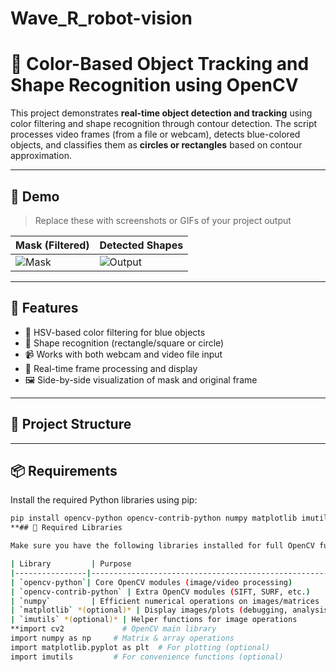# Wave_R_robot-vision
# 🎯 Color-Based Object Tracking and Shape Recognition using OpenCV

This project demonstrates **real-time object detection and tracking** using color filtering and shape recognition through contour detection. The script processes video frames (from a file or webcam), detects blue-colored objects, and classifies them as **circles or rectangles** based on contour approximation.

---

## 📸 Demo

> Replace these with screenshots or GIFs of your project output

| Mask (Filtered) | Detected Shapes |
|------------------|------------------|
| ![Mask](https://via.placeholder.com/150) | ![Output](https://via.placeholder.com/150) |

---

## 🧠 Features

- 🎨 HSV-based color filtering for blue objects
- 🧱 Shape recognition (rectangle/square or circle)
- 📹 Works with both webcam and video file input
- 🔄 Real-time frame processing and display
- 🖼️ Side-by-side visualization of mask and original frame

---

## 📁 Project Structure

---

## 📦 Requirements

Install the required Python libraries using pip:

```bash
pip install opencv-python opencv-contrib-python numpy matplotlib imutils
**## 🧰 Required Libraries

Make sure you have the following libraries installed for full OpenCV functionality:

| Library         | Purpose                                               |
|----------------|--------------------------------------------------------|
| `opencv-python`| Core OpenCV modules (image/video processing)           |
| `opencv-contrib-python` | Extra OpenCV modules (SIFT, SURF, etc.)     |
| `numpy`         | Efficient numerical operations on images/matrices     |
| `matplotlib` *(optional)* | Display images/plots (debugging, analysis) |
| `imutils` *(optional)* | Helper functions for image operations         |
**import cv2             # OpenCV main library
import numpy as np     # Matrix & array operations
import matplotlib.pyplot as plt  # For plotting (optional)
import imutils         # For convenience functions (optional)

